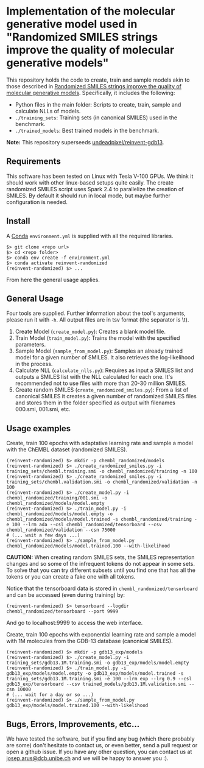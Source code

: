 Implementation of the molecular generative model used in "Randomized SMILES strings improve the quality of molecular generative models"
=======================================================================================================================================

This repository holds the code to create, train and sample models akin to those described in [Randomized SMILES strings improve the quality of molecular generative models](). Specifically, it includes the following:

* Python files in the main folder: Scripts to create, train, sample and calculate NLLs of models.
* `./training_sets`: Training sets (in canonical SMILES) used in the benchmark.
* `./trained_models`: Best trained models in the benchmark.

**Note:** This repository superseeds [undeadpixel/reinvent-gdb13](https://github.com/undeadpixel/reinvent-gdb13).

Requirements
------------

This software has been tested on Linux with Tesla V-100 GPUs. We think it should work with other linux-based setups quite easily. 
The create randomized SMILES script uses Spark 2.4 to parallelize the creation of SMILES. By default it should run in local mode, but maybe further configuration is needed.

Install
-------
A [Conda](https://conda.io/miniconda.html) `environment.yml` is supplied with all the required libraries.

~~~~
$> git clone <repo url>
$> cd <repo folder>
$> conda env create -f environment.yml
$> conda activate reinvent-randomized
(reinvent-randomized) $> ...
~~~~

From here the general usage applies.

General Usage
-------------
Four tools are supplied. Further information about the tool's arguments, please run it with `-h`. All output files are in tsv format (the separator is \t).

1) Create Model (`create_model.py`): Creates a blank model file.
2) Train Model (`train_model.py`): Trains the model with the specified parameters.
3) Sample Model (`sample_from_model.py`): Samples an already trained model for a given number of SMILES. It also retrieves the log-likelihood in the process.
4) Calculate NLL (`calculate_nlls.py`): Requires as input a SMILES list and outputs a SMILES list with the NLL calculated for each one. It's recommended not to use files with more than 20-30 million SMILES.
5) Create random SMILES (`create_randomized_smiles.py`): From a list of canonical SMILES it creates a given number of randomized SMILES files and stores them in the folder specified as output with filenames 000.smi, 001.smi, etc.

Usage examples
--------------

Create, train 100 epochs with adaptative learning rate and sample a model with the ChEMBL dataset (randomized SMILES).
~~~~
(reinvent-randomized) $> mkdir -p chembl_randomized/models
(reinvent-randomized) $> ./create_randomized_smiles.py -i training_sets/chembl.training.smi -o chembl_randomized/training -n 100
(reinvent-randomized) $> ./create_randomized_smiles.py -i training_sets/chembl.validation.smi -o chembl_randomized/validation -n 100
(reinvent-randomized) $> ./create_model.py -i chembl_randomized/training/001.smi -o chembl_randomized/models/model.empty
(reinvent-randomized) $> ./train_model.py -i chembl_randomized/models/model.empty -o chembl_randomized/models/model.trained -s chembl_randomized/training -e 100 --lrm ada --csl chembl_randomized/tensorboard --csv chembl_randomized/validation --csn 75000
# (... wait a few days ...)
(reinvent-randomized) $> ./sample_from_model.py chembl_randomized/models/model.trained.100 --with-likelihood
~~~~

**CAUTION:** When creating random SMILES sets, the SMILES representation changes and so some of the infrequent tokens do not appear in some sets. To solve that you can try different subsets until you find one that has all the tokens or you can create a fake one with all tokens.

Notice that the tensorboard data is stored in `chembl_randomized/tensorboard` and can be accessed (even during training) by:
~~~~
(reinvent-randomized) $> tensorboard --logdir chembl_randomized/tensorboard --port 9999
~~~~
And go to localhost:9999 to access the web interface.

Create, train 100 epochs with exponential learning rate and sample a model with 1M molecules from the GDB-13 database (canonical SMILES).
~~~~
(reinvent-randomized) $> mkdir -p gdb13_exp/models
(reinvent-randomized) $> ./create_model.py -i training_sets/gdb13.1M.training.smi -o gdb13_exp/models/model.empty
(reinvent-randomized) $> ./train_model.py -i gdb13_exp/models/model.empty -o gdb13_exp/models/model.trained -s training_sets/gdb13.1M.training.smi -e 100 --lrm exp --lrg 0.9 --csl gdb13_exp/tensorboard --csv trained_models/gdb13.1M.validation.smi --csn 10000
# (... wait for a day or so ...)
(reinvent-randomized) $> ./sample_from_model.py gdb13_exp/models/model.trained.100 --with-likelihood
~~~~

Bugs, Errors, Improvements, etc...
----------------------------------

We have tested the software, but if you find any bug (which there probably are some) don't hesitate to contact us, or even better, send a pull request or open a github issue. If you have any other question, you can contact us at josep.arus@dcb.unibe.ch and we will be happy to answer you :).

